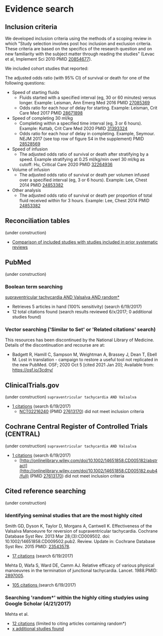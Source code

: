 # Evidence search
## Inclusion criteria
We developed inclusion criteria using the methods of a scoping review in which "Study selection involves post hoc inclusion and exclusion criteria. These criteria are based on the specifics of the research question and on new familiarity with the subject matter through reading the studies" (Levac et al, Implement Sci 2010 PMID [20854677](http://pubmed.gov/20854677)).

We included cohort studies that reported:

The adjusted odds ratio (with 95% CI) of survival or death for one of the following questions:
* Speed of starting fluids
  * Fluids started with a specified interval (eg, 30 or 60 minutes) versus longer. Example: Leisman, Ann Emerg Med 2016 PMID [27085369](http://pubmed.gov/27085369)
  * Odds ratio for each hour of delay for starting. Example: Leisman, Crit Care Med 2017 PMID [28671898](http://pubmed.gov/28671898)
* Speed of completing 30 ml/kg
  * Completing within a specified time interval (eg, 3 or 6 hours). Example: Kuttab, Crit Care Med 2020 PMID [31393324](http://pubmed.gov/31393324)
  * Odds ratio for each hour of delay in completing. Example, Seymour. NEJM 2017 (see top row of figure S4 in the supplement) PMID [28528569](http://pubmed.gov/28528569)
* Speed of infusion
  * The adjusted odds ratio of survival or death after stratifying by a speed. Example stratifying at 0.25 ml/kg/min overl 30 ml/kg as cutoff: Hu, Critical Care 2020 PMID [32264936](http://pubmed.gov/32264936)
* Volume of infusion
  * The adjusted odds ratio of survival or death per volumen infused over a specified interval (eg, 3 or 6 hours). Example: Lee, Chest 2014 PMID [24853382](http://pubmed.gov/24853382)
* Other analysis
  * The adjusted odds ratio of survival or death per proportion of total fluid received within for 3 hours. Example: Lee, Chest 2014 PMID [24853382](http://pubmed.gov/24853382)

## Reconciliation tables
(under construction)
* [Comparison of included studies with studies included in prior systematic reviews](../reconciliation-tables)

## PubMed
(under construction)
### Boolean term searching

[supraventricular tachycardia AND Valsalva AND random\*](https://www.ncbi.nlm.nih.gov/pubmed?cmd=Search&term=supraventricular%20tachycardia%20AND%20Valsalva%20AND%20random*)
* Retrieves 5 articles in hand (100% sensitivity) (search 6/19/2017)
* 12 total citations found (search results reviewed 6/x/2017; 0 additional studies found)

### Vector searching ('Similar to Set' or 'Related citations' search)
This resources has been discontinued by the National Library of Medicine. Details of the discontinuation and recourse are at:
* Badgett R, Hamill C, Sampson M, Weightman A, Brassey J, Dean T, Ebell M. Lost in translation - campaign to restore a useful tool not replicated in the new PubMed. OSF; 2020 Oct 5 [cited 2021 Jan 20]; Available from: https://osf.io/3cdny/

## ClinicalTrials.gov
(under construction)
`supraventricular tachycardia AND Valsalva`
* [1 citations](https://clinicaltrials.gov/ct2/results?term=supraventricular+tachycardia+AND+Valsalva&Search=Search) (search 6/19/2017)
  * [NCT02216240](https://clinicaltrials.gov/ct2/show/NCT02216240) (PMID [27613170](https://www.ncbi.nlm.nih.gov/pubmed/27613170)) did not meet inclusion criteria

## Cochrane Central Register of Controlled Trials (CENTRAL)
(under construction)
`supraventricular tachycardia AND Valsalva`
* [1 citations](http://onlinelibrary.wiley.com/cochranelibrary/search?submitSearch=Go&searchRows%5B0%5D.searchCriterias%5B0%5D.fieldRestriction=title+abstract+keywords&searchRows%5B0%5D.searchCriterias%5B0%5D.term=hypertension) (search 6/19/2017)
  * [http://onlinelibrary.wiley.com/doi/10.1002/14651858.CD005182/abstract](http://onlinelibrary.wiley.com/doi/10.1002/14651858.CD005182.pub4/full) (PMID [27613170](https://www.ncbi.nlm.nih.gov/pubmed/27613170)) did not meet inclusion criteria

## Cited reference searching
(under construction)

### Identifying seminal studies that are the most highly cited
Smith GD, Dyson K, Taylor D, Morgans A, Cantwell K. Effectiveness of the Valsalva Manoeuvre for reversion of supraventricular tachycardia. Cochrane Database Syst Rev. 2013 Mar 28;(3):CD009502. doi: 10.1002/14651858.CD009502.pub2. Review. Update in: Cochrane Database Syst Rev. 2015 PMID: [23543578](http://pubmed.gov/23543578).
 * [17 citations](https://scholar.google.com/scholar?cites=2217747907445562937&as_sdt=2005&sciodt=0,5&hl=en) (search 6/19/2017)

Mehta D, Wafa S, Ward DE, Camm AJ. Relative efficacy of various physical manoeuvres in the termination of junctional tachycardia. Lancet. 1988.PMID: [2897005](http://pubmed.gov/2897005).
 * [105 citations ](https://scholar.google.com/scholar?cites=7605211014335624801) (search 6/19/2017)


### Searching 'random*' within the highly citing studyies using Google Scholar (4/21/2017)
Mehta et al. 
* [12 citations](https://scholar.google.com/scholar?q=random&btnG=&hl=en&as_sdt=0%2C5&sciodt=0%2C5&cites=7605211014335624801&scipsc=1) (limited to citing articles containing random\*)
* [x additional studies found](https://pubmed.gov/25503625,27045252)
